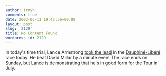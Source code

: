 ```yaml
---
author: troyh
comments: true
date: 2003-06-11 19:42:56+00:00
layout: post
slug: '2129'
title: No Content Found
wordpress_id: 2129
---
```


In today's time trial, Lance Armstrong [took the lead](http://sports.yahoo.com/sc/news?slug=ap-dauphinelibere&prov=ap&type=lgns) in the [Dauphiné-Libéré](http://www.dauphine-libere.com/) race today. He beat David Millar by a minute even! The race ends on Sunday, but Lance is demonstrating that he's in good form for the Tour in July.
